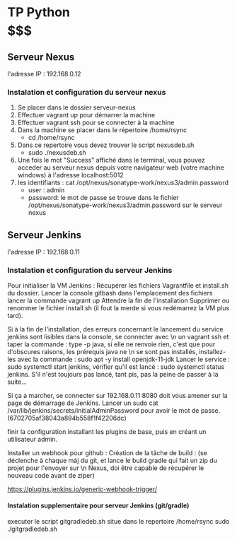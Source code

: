# TP Python $$$$$$$

## Serveur Nexus

l'adresse IP : 192.168.0.12

### Instalation et configuration du serveur nexus

1. Se placer dans le dossier serveur-nexus
2. Effectuer vagrant up pour démarrer la machine
3. Effectuer vagrant ssh pour se connecter à la machine
4. Dans la machine se placer dans le répertoire /home/rsync
    - cd /home/rsync
5. Dans ce repertoire vous devez trouver le script nexusdeb.sh
    - sudo ./nexusdeb.sh
6. Une fois le mot "Success" affiché dans le terminal, vous pouvez acceder au serveur nexus depuis votre navigateur web (votre machine windows)
   à l'adresse localhost:5012
7. les identifiants : cat /opt/nexus/sonatype-work/nexus3/admin.password
    - user : admin
    - password: le mot de passe se trouve dans le fichier /opt/nexus/sonatype-work/nexus3/admin.password sur le serveur nexus 

## Serveur Jenkins

l'adresse IP : 192.168.0.11

### Instalation et configuration du serveur Jenkins

Pour initialiser la VM Jenkins :
Récupérer les fichiers Vagrantfile et install.sh du dossier.
Lancer la console gitbash dans l'emplacement des fichiers
lancer la commande vagrant up
Attendre la fin de l'installation
Supprimer ou renommer le fichier install.sh (il fout la merde si vous redémarrez la VM plus tard).

Si à la fin de l'installation, des erreurs concernant le lancement du service jenkins sont lisibles dans la console, se connecter avec \n
un vagrant ssh et taper la commande : type -p java, si elle ne renvoie rien, c'est que pour d'obscures raisons, les prérequis java ne \n
se sont pas installés, installez-les avec la commande : sudo apt -y install openjdk-11-jdk
Lancer le service : sudo systemctl start jenkins, vérifier qu'il est lancé : sudo systemctl status jenkins.
S'il n'est toujours pas lancé, tant pis, pas la peine de passer à la suite...

Si ça a marcher, se connecter sur 192.168.0.11:8080 doit vous amener sur la page de démarrage de Jenkins.
Lancer un sudo cat /var/lib/jenkins/secrets/initialAdminPassword pour avoir le mot de passe. (6702705af38043a894b558f1f42206dc)

finir la configuration installant les plugins de base, puis en créant un utilisateur admin.

Installer un webhook pour github :
Création de la tâche de build : (se déclenche à chaque màj du git, et lance le build gradle qui fait un zip du projet pour l'envoyer sur \n
Nexus, doi être capable de récupérer le nouveau code avant de ziper)

https://plugins.jenkins.io/generic-webhook-trigger/

#### Instalation supplementaire pour serveur Jenkins (git/gradle)

executer le script gitgradledeb.sh situe dans le repertoire /home/rsync
sudo ./gitgradledeb.sh
